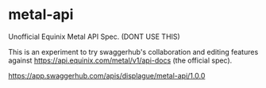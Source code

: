 # metal-api
Unofficial Equinix Metal API Spec. (DONT USE THIS)

This is an experiment to try swaggerhub's collaboration and editing features against https://api.equinix.com/metal/v1/api-docs (the official spec).

https://app.swaggerhub.com/apis/displague/metal-api/1.0.0
